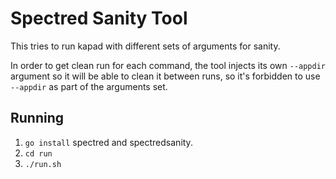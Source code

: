 # Spectred Sanity Tool

This tries to run kapad with different sets of arguments for sanity.

In order to get clean run for each command, the tool injects its own
`--appdir` argument so it will be able to clean it between runs, so
it's forbidden to use `--appdir` as part of the arguments set.

## Running

1. `go install` spectred and spectredsanity.
2. `cd run`
3. `./run.sh`
